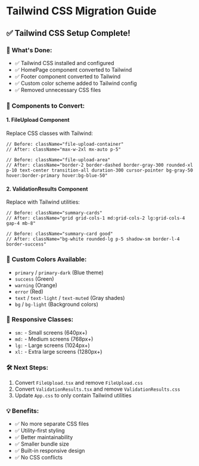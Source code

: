 # Tailwind CSS Migration Guide

## ✅ **Tailwind CSS Setup Complete!**

### 🎉 **What's Done:**
- ✅ Tailwind CSS installed and configured
- ✅ HomePage component converted to Tailwind
- ✅ Footer component converted to Tailwind
- ✅ Custom color scheme added to Tailwind config
- ✅ Removed unnecessary CSS files

### 🔄 **Components to Convert:**

#### 1. **FileUpload Component**
Replace CSS classes with Tailwind:
```tsx
// Before: className="file-upload-container"
// After: className="max-w-2xl mx-auto p-5"

// Before: className="file-upload-area"
// After: className="border-2 border-dashed border-gray-300 rounded-xl p-10 text-center transition-all duration-300 cursor-pointer bg-gray-50 hover:border-primary hover:bg-blue-50"
```

#### 2. **ValidationResults Component**
Replace with Tailwind utilities:
```tsx
// Before: className="summary-cards"
// After: className="grid grid-cols-1 md:grid-cols-2 lg:grid-cols-4 gap-4 mb-8"

// Before: className="summary-card good"
// After: className="bg-white rounded-lg p-5 shadow-sm border-l-4 border-success"
```

### 🎨 **Custom Colors Available:**
- `primary` / `primary-dark` (Blue theme)
- `success` (Green)
- `warning` (Orange)
- `error` (Red)
- `text` / `text-light` / `text-muted` (Gray shades)
- `bg` / `bg-light` (Background colors)

### 📱 **Responsive Classes:**
- `sm:` - Small screens (640px+)
- `md:` - Medium screens (768px+)
- `lg:` - Large screens (1024px+)
- `xl:` - Extra large screens (1280px+)

### 🛠 **Next Steps:**
1. Convert `FileUpload.tsx` and remove `FileUpload.css`
2. Convert `ValidationResults.tsx` and remove `ValidationResults.css`
3. Update `App.css` to only contain Tailwind utilities

### 💡 **Benefits:**
- ✅ No more separate CSS files
- ✅ Utility-first styling
- ✅ Better maintainability
- ✅ Smaller bundle size
- ✅ Built-in responsive design
- ✅ No CSS conflicts